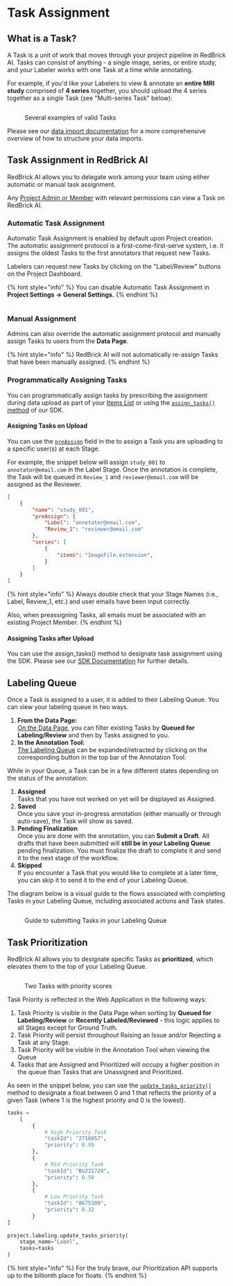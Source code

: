 # Task Assignment

## What is a Task?

A Task is a unit of work that moves through your project pipeline in RedBrick AI. Tasks can consist of anything - a single image, series, or entire study, and your Labeler works with one Task at a time while annotating.

For example, if you'd like your Labelers to view & annotate an **entire MRI study** comprised of **4 series** together, you should upload the 4 series together as a single Task (see "Multi-series Task" below):

<figure><img src="../.gitbook/assets/image (21).png" alt=""><figcaption><p>Several examples of valid Tasks</p></figcaption></figure>

Please see our [data import documentation](../importing-data/import-cloud-data.md#items-list) for a more comprehensive overview of how to structure your data imports.

## Task Assignment in RedBrick AI

RedBrick AI allows you to delegate work among your team using either automatic or manual task assignment.&#x20;

Any [Project Admin or Member](../organizations/what-is-an-organization.md#project-level-roles) with relevant permissions can view a Task on RedBrick AI.

### **Automatic Task Assignment**

Automatic Task Assignment is enabled by default upon Project creation. The automatic assignment protocol is a first-come-first-serve system, i.e. it assigns the oldest Tasks to the first annotators that request new Tasks.

Labelers can request new Tasks by clicking on the "Label/Review" buttons on the Project Dashboard.

{% hint style="info" %}
You can disable Automatic Task Assignment in **Project Settings -> General Settings.**
{% endhint %}

<figure><img src="../.gitbook/assets/app.redbrickai.com_a717f7d8-8a19-4346-b9b4-a90c8d6875ba_team (5).png" alt=""><figcaption></figcaption></figure>

### **Manual Assignment**

Admins can also override the automatic assignment protocol and manually assign Tasks to users from the **Data Page**.&#x20;

{% hint style="info" %}
RedBrick AI will not automatically re-assign Tasks that have been manually assigned.&#x20;
{% endhint %}

### **Programmatically Assigning Tasks**

You can programmatically assign tasks by prescribing the assignment during data upload as part of your [Items List](../importing-data/import-cloud-data/creating-an-items-list.md#upload-an-items-list-to-your-project) or using the [`assign_tasks()` method](https://redbrick-sdk.readthedocs.io/en/stable/sdk.html#redbrick.labeling.Labeling.assign\_tasks) of our SDK.

#### Assigning Tasks on Upload

You can use the [`preAssign`](../python-sdk/format-reference.md#preassign-stagename-string-string) field in the to assign a Task you are uploading to a specific user(s) at each Stage.

For example, the snippet below will assign `study_001` to `annotator@email.com` in the Label Stage. Once the annotation is complete, the Task will be queued in `Review_1` and `reviewer@email.com` will be assigned as the Reviewer.

```json
[
    {
        "name": "study_001", 
        "preAssign": {
            "Label": "annotator@email.com",
            "Review_1": "reviewer@email.com"
        },
        "series": [
            {
                "items": "ImageFile.extension", 
            }
        ]
    }
]
```

{% hint style="info" %}
Always double check that your Stage Names (i.e., Label, Review\_1, etc.) and user emails have been input correctly.&#x20;

Also, when preassigning Tasks, all emails must be associated with an existing Project Member.
{% endhint %}

#### Assigning Tasks after Upload

You can use the assign\_tasks() method to designate task assignment using the SDK. Please see our [SDK Documentation](https://redbrick-sdk.readthedocs.io/en/stable/sdk.html#redbrick.labeling.Labeling.assign\_tasks) for further details.

## Labeling Queue

Once a Task is assigned to a user, it is added to their Labeling Queue. You can view your labeling queue in two ways.

1. **From the Data Page:** \
   [On the Data Page](https://app.tango.us/app/workflow/Labeling-Queue-on-Data-Dashboard-b79b4d8562d34bc6a33d6cce0aa4476e), you can filter existing Tasks by **Queued for Labeling/Review** and then by Tasks assigned to you.
2. **In the Annotation Tool:**\
   [The Labeling Queue](https://app.tango.us/app/workflow/View-Labeling-Queue-in-Tool-17a013c7a161415c85cba3369344cae2) can be expanded/retracted by clicking on the corresponding button in the top bar of the Annotation Tool.&#x20;

While in your Queue, a Task can be in a few different states depending on the status of the annotation:&#x20;

1. **Assigned**\
   Tasks that you have not worked on yet will be displayed as Assigned.
2. **Saved**\
   Once you save your in-progress annotation (either manually or through auto-save), the Task will show as saved.&#x20;
3. **Pending Finalization**\
   Once you are done with the annotation, you can **Submit a Draft**. All drafts that have been submitted will **still be in your Labeling Queue** pending finalization. You must finalize the draft to complete it and send it to the next stage of the workflow.
4. **Skipped**\
   If you encounter a Task that you would like to complete at a later time, you can skip it to send it to the end of your Labeling Queue.&#x20;

The diagram below is a visual guide to the flows associated with completing Tasks in your Labeling Queue, including associated actions and Task states.

<figure><img src="../.gitbook/assets/Group 30489 (3).png" alt=""><figcaption><p>Guide to submitting Tasks in your Labeling Queue</p></figcaption></figure>

## Task Prioritization

RedBrick AI allows you to designate specific Tasks as **prioritized**, which elevates them to the top of your Labeling Queue.

<figure><img src="../.gitbook/assets/image (22).png" alt=""><figcaption><p>Two Tasks with priority scores</p></figcaption></figure>

Task Priority is reflected in the Web Application in the following ways:

1. Task Priority is visible in the Data Page when sorting by **Queued for Labeling/Review** or **Recently Labeled/Reviewed** - this logic applies to all Stages except for Ground Truth.
2. Task Priority will persist throughout Raising an Issue and/or Rejecting a Task at any Stage.
3. Task Priority will be visible in the Annotation Tool when viewing the Queue
4. Tasks that are Assigned and Prioritized will occupy a higher position in the queue than Tasks that are Unassigned and Prioritized.

As seen in the snippet below, you can use the [`update_tasks_priority()`](https://redbrick-sdk.readthedocs.io/en/stable/sdk.html#labeling) method to designate a float between 0 and 1 that reflects the priority of a given Task (where 1 is the highest priority and 0 is the lowest).

```python
tasks = 
    [
        {
            # High Priority Task
            "taskId": "2716057",
            "priority": 0.95
        },
        {
            # Mid Priority Task
            "taskId": "BU221729",
            "priority": 0.50
        },
        {
            # Low Priority Task
            "taskId": "8675309",
            "priority": 0.32
        }
]
    
project.labeling.update_tasks_priority(
    stage_name="Label", 
    tasks=tasks
)
```

{% hint style="info" %}
For the truly brave, our Prioritization API supports up to the billionth place for floats.
{% endhint %}
